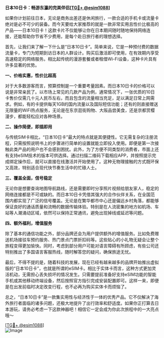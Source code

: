 **日本10日卡：畅游东瀛的完美伴侣[[TG💪+ @esim1088](https://t.me/s/esim1088)]**

如果你计划前往日本，无论是商务出差还是休闲旅行，一款合适的手机卡或流量卡绝对是必不可少的装备。而今天要给大家推荐的就是一款非常实用且性价比极高的产品——日本10日卡！这款卡片不仅能够让你在日本期间随时随地保持网络连接，还能帮助你节省不少费用，是每个赴日旅行者的理想选择。

首先，让我们来了解一下什么是“日本10日卡”。简单来说，它是一种预付费的数据流量卡，专门为短期到访日本的人群设计。购买后激活即可使用，在有效期内享受高速稳定的网络服务。相比起传统的漫游套餐或者租借Wi-Fi设备，这种卡片具有许多显著的优势。

**一、价格实惠，性价比超高**

对于大多数游客而言，预算控制是一个重要考量因素。而日本10日卡的价格可以说是非常亲民了。以市场上常见的几款产品为例，通常情况下，一张优质的10日卡售价仅需几十元人民币左右，而且包含的流量相当充足，足以满足日常上网需求。例如，有的卡提供每天1GB的国内流量以及国际短信功能；还有的则直接赠送无限量的WiFi热点服务，无论是在东京逛街购物、大阪品尝美食，还是京都赏樱漫步，都能轻松应对各种场景。

**二、操作简便，即插即用**

与传统SIM卡相比，“日本10日卡”最大的特点就是其便捷性。它无需复杂的注册流程，只需按照说明书上的步骤进行简单的设置就能立即投入使用。即便是第一次接触此类产品的用户也不会感到困扰。此外，为了方便不同类型的消费者，市面上还有支持eSIM技术的版本可供选择。通过扫描二维码下载相应APP，并按照提示完成绑定操作后，就可以直接在线激活并开始使用了。这种无物理接触的方式既环保又高效，特别适合现代快节奏生活中的忙碌人士。

**三、覆盖全面，信号稳定**

无论你是想要查询地图导航路线，还是需要即时分享照片视频给朋友家人，稳定的网络连接都是不可或缺的。而日本10日卡凭借其强大的合作伙伴关系，在全国范围内都实现了广泛的信号覆盖。无论是在繁华都市中心还是偏远乡村角落，都能够保证良好的通话质量和流畅的数据传输体验。特别是在人流密集的地方如机场、车站等人潮涌动区域，依然可以保持正常通讯，避免出现掉线或延迟等问题。

**四、额外福利，增值服务**

除了基本的通信功能之外，部分品牌还会为用户提供额外的增值服务。比如免费赠送机场接驳车预约服务、热门景点门票折扣码等。这些贴心的小礼物无疑会让整个旅程变得更加愉快。同时，考虑到部分用户可能对语言障碍有所顾虑，有些公司还特别推出了多国语言客服热线，随时解答您的疑问，确保旅途无忧。

最后，不得不提的是，随着科技的发展，现在已经有越来越多的品牌开始推出虚拟版的“日本10日卡”，也就是所谓的eSIM卡。相比于实体卡而言，这种方式更加灵活机动，无需担心丢失损坏的情况发生。只需要提前准备好支持eSIM功能的智能手机或其他移动终端设备，然后按照官方指引完成安装配置即可。这样一来，即便是在出发前临时决定改变行程，也不必再为购买实体卡而烦恼了。

总之，“日本10日卡”是一款集实用性与经济性于一体的优秀产品。它不仅解决了海外旅行者面临的诸多问题，还极大地提升了出行效率和舒适度。如果你正打算去日本游玩，请务必考虑一下这款神器吧！相信它一定会成为你此次旅程中的一大亮点哦～

[[TG💪+ @esim1088](https://t.me/s/esim1088)]  
![Image](https://i.postimg.cc/4NQfJmqS/Snipaste-2025-05-13-00-14-12.png)